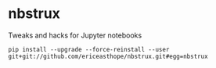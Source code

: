 # nbstrux
Tweaks and hacks for Jupyter notebooks

`pip install --upgrade --force-reinstall --user git+git://github.com/ericeasthope/nbstrux.git#egg=nbstrux`
